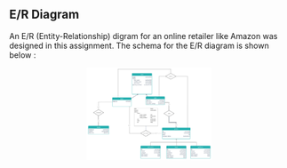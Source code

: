 ## E/R Diagram 

An E/R (Entity-Relationship) digram for an online retailer like Amazon was designed in this assignment. The schema for the E/R diagram is shown below : 
<p align="center">
<img src="ER-diagram.jpg" width="45%">
</p>